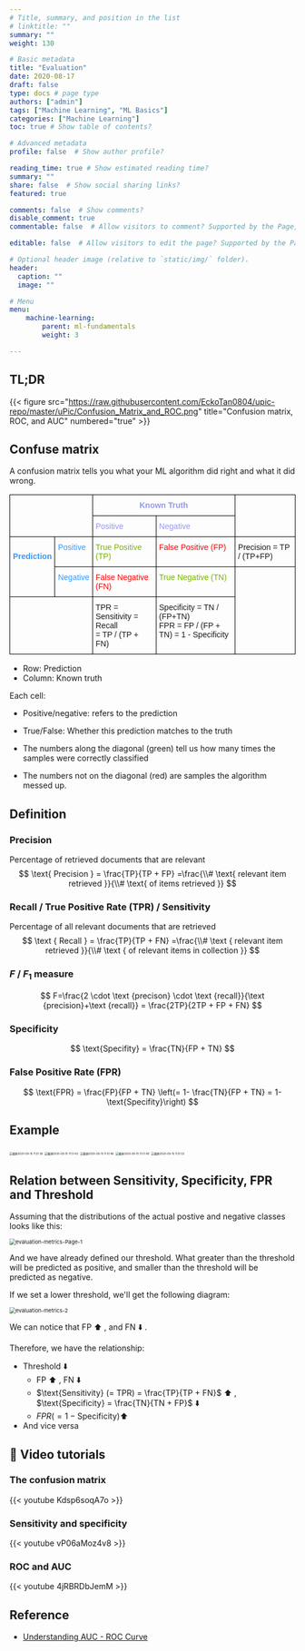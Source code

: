 ```yaml
---
# Title, summary, and position in the list
# linktitle: ""
summary: ""
weight: 130

# Basic metadata
title: "Evaluation"
date: 2020-08-17
draft: false
type: docs # page type
authors: ["admin"]
tags: ["Machine Learning", "ML Basics"]
categories: ["Machine Learning"]
toc: true # Show table of contents?

# Advanced metadata
profile: false  # Show author profile?

reading_time: true # Show estimated reading time?
summary: ""
share: false  # Show social sharing links?
featured: true

comments: false  # Show comments?
disable_comment: true
commentable: false  # Allow visitors to comment? Supported by the Page, Post, and Docs content types.

editable: false  # Allow visitors to edit the page? Supported by the Page, Post, and Docs content types.

# Optional header image (relative to `static/img/` folder).
header:
  caption: ""
  image: ""

# Menu
menu: 
    machine-learning:
        parent: ml-fundamentals
        weight: 3

---
```


## TL;DR

{{< figure src="https://raw.githubusercontent.com/EckoTan0804/upic-repo/master/uPic/Confusion_Matrix_and_ROC.png" title="Confusion matrix, ROC, and AUC" numbered="true" >}}




## Confuse matrix

A confusion matrix tells you what your ML algorithm did right and what it did wrong.

<style type="text/css">
.tg  {border-collapse:collapse;border-spacing:0;}
.tg td{font-family:Arial, sans-serif;font-size:14px;padding:10px 5px;border-style:solid;border-width:1px;overflow:hidden;word-break:normal;border-color:black;}
.tg th{font-family:Arial, sans-serif;font-size:14px;font-weight:normal;padding:10px 5px;border-style:solid;border-width:1px;overflow:hidden;word-break:normal;border-color:black;}
.tg .tg-cly1{text-align:left;vertical-align:middle}
.tg .tg-tab6{color:#77b300;text-align:left;vertical-align:top}
.tg .tg-viqs{color:#fe0000;text-align:left;vertical-align:top}
.tg .tg-0lax{text-align:left;vertical-align:top}
.tg .tg-hjor{font-weight:bold;color:#9698ed;text-align:center;vertical-align:middle}
.tg .tg-dsu0{color:#9698ed;text-align:left;vertical-align:top}
.tg .tg-0sd6{font-weight:bold;color:#3399ff;text-align:center;vertical-align:top}
.tg .tg-12v1{color:#3399ff;text-align:left;vertical-align:top}
</style>
<table class="tg">
  <tr>
    <th class="tg-0lax" colspan="2" rowspan="2"></th>
    <th class="tg-hjor" colspan="2">Known Truth</th>
    <th class="tg-cly1" rowspan="2"></th>
  </tr>
  <tr>
    <td class="tg-dsu0">Positive</td>
    <td class="tg-dsu0">Negative</td>
  </tr>
  <tr>
    <td class="tg-0sd6" rowspan="2"><br>Prediction</td>
    <td class="tg-12v1">Positive</td>
    <td class="tg-tab6">True Positive (TP)</td>
    <td class="tg-viqs">False Positive (FP)</td>
    <td class="tg-0lax">Precision = TP / (TP+FP)</td>
  </tr>
  <tr>
    <td class="tg-12v1">Negative</td>
    <td class="tg-viqs">False Negative (FN)</td>
    <td class="tg-tab6">True Negative (TN)</td>
    <td class="tg-0lax" rowspan="2"></td>
  </tr>
  <tr>
    <td class="tg-0lax" colspan="2"></td>
    <td class="tg-0lax">TPR = Sensitivity = Recall <br> = TP / (TP + FN)</td>
    <td class="tg-0lax">Specificity = TN / (FP+TN) <br> FPR = FP / (FP + TN) = 1 - Specificity </td>
  </tr>
</table>



- Row: Prediction
- Column: Known truth 

Each cell:

- Positive/negative: refers to the prediction

- True/False: Whether this prediction matches to the truth

- The numbers along the diagonal (green) tell us how many times the samples were correctly classified
- The numbers not on the diagonal (red) are samples the algorithm messed up.



## Definition

### **Precision** 

Percentage of retrieved documents that are relevant 
$$
\text{ Precision } = \frac{TP}{TP + FP}
=\frac{\\# \text{ relevant item retrieved }}{\\# \text{ of items retrieved }}
$$


### **Recall / True Positive Rate (TPR) / Sensitivity**

Percentage of all relevant documents that are retrieved 
$$
\text { Recall }  = \frac{TP}{TP + FN}
=\frac{\\# \text { relevant item retrieved }}{\\# \text { of relevant items in collection }}
$$

### **$F$ / $F_1$ measure**

$$
F=\frac{2 \cdot \text {precison} \cdot \text {recall}}{\text {precision}+\text {recall}} = \frac{2TP}{2TP + FP + FN}
$$

### Specificity

$$
\text{Specifity} = \frac{TN}{FP + TN}
$$

### False Positive Rate (FPR)

$$
\text{FPR} = \frac{FP}{FP + TN} \left(= 1- \frac{TN}{FP + TN} = 1- \text{Specifity}\right)
$$

## Example

<img src="https://raw.githubusercontent.com/EckoTan0804/upic-repo/master/uPic/截屏2020-09-15%2011.51.38.png" alt="截屏2020-09-15 11.51.38" style="zoom: 33%;" />

<img src="https://raw.githubusercontent.com/EckoTan0804/upic-repo/master/uPic/截屏2020-09-15%2011.51.43.png" alt="截屏2020-09-15 11.51.43" style="zoom:33%;" />

<img src="https://raw.githubusercontent.com/EckoTan0804/upic-repo/master/uPic/截屏2020-09-15%2011.51.46.png" alt="截屏2020-09-15 11.51.46" style="zoom:33%;" />

<img src="https://raw.githubusercontent.com/EckoTan0804/upic-repo/master/uPic/截屏2020-09-15%2011.51.49.png" alt="截屏2020-09-15 11.51.49" style="zoom:33%;" />

<img src="https://raw.githubusercontent.com/EckoTan0804/upic-repo/master/uPic/截屏2020-09-15%2011.51.52.png" alt="截屏2020-09-15 11.51.52" style="zoom:33%;" />



## Relation between Sensitivity, Specificity, FPR and Threshold

Assuming that the distributions of the actual postive and negative classes looks like this:

<img src="https://raw.githubusercontent.com/EckoTan0804/upic-repo/master/uPic/evaluation-metrics-Page-1.png" alt="evaluation-metrics-Page-1" style="zoom:67%;" />

And we have already defined our threshold. What greater than the threshold will be predicted as positive, and smaller than the threshold will be predicted as negative. 

If we set a lower threshold, we'll get the following diagram:

<img src="https://raw.githubusercontent.com/EckoTan0804/upic-repo/master/uPic/evaluation-metrics-2.png" alt="evaluation-metrics-2" style="zoom:67%;" />

We can notice that FP ⬆️ , and FN ⬇️ .

Therefore, we have the relationship:

- Threshold ⬇️
  - FP ⬆️ , FN ⬇️ 
  - $\text{Sensitivity} (= TPR) = \frac{TP}{TP + FN}$ ⬆️ , $\text{Specificity} = \frac{TN}{TN + FP}$ ⬇️ 
  - $FPR (= 1 - \text{Specificity})$⬆️
- And vice versa

## 🎥 Video tutorials

### The confusion matrix

{{< youtube Kdsp6soqA7o >}}

### Sensitivity and specificity

{{< youtube vP06aMoz4v8 >}}

### ROC and AUC

{{< youtube 4jRBRDbJemM >}}



## Reference

- [Understanding AUC - ROC Curve](https://towardsdatascience.com/understanding-auc-roc-curve-68b2303cc9c5)